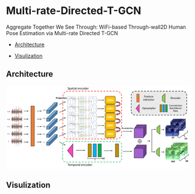 # Multi-rate-Directed-T-GCN
Aggregate Together We See Through: WiFi-based Through-wall2D Human Pose Estimation via Multi-rate Directed T-GCN


* [Architecture](#architecture)

* [Visulization](#visulization)

## Architecture
![image](https://github.com/fingerk28/Multi-rate-Directed-T-GCN/blob/master/image/Architecture.png)

## Visulization
